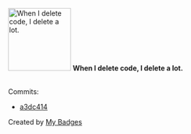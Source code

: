 <img src="https://github.com/my-badges/my-badges/blob/master/src/all-badges/mass-delete-commit/mass-delete-commit-10k.png?raw=true" alt="When I delete code, I delete a lot." title="When I delete code, I delete a lot." width="128">
<strong>When I delete code, I delete a lot.</strong>
<br><br>

Commits:

- <a href="https://github.com/qoomon/actions--sign-commit/commit/a3dc4147148b5e1459a24ccf2d9cb048366af6e4">a3dc414</a>


Created by <a href="https://github.com/my-badges/my-badges">My Badges</a>